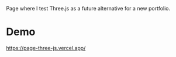 Page where I test Three.js as a future alternative for a new portfolio.
# Demo
https://page-three-js.vercel.app/
